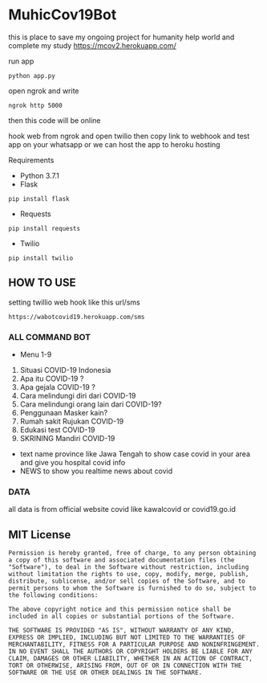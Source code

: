 # MuhicCov19Bot
this is place to save my ongoing project for humanity help world
and complete my study
https://mcov2.herokuapp.com/

run app
```console
python app.py
```
open ngrok and write
```console
ngrok http 5000
```
then this code will be online

hook web from ngrok and open twilio then copy link to webhook and test app on your whatsapp
or we can host the app to heroku hosting

Requirements  
- Python 3.7.1
- Flask 
```console
pip install flask
```
- Requests
```console
pip install requests
```
- Twilio
```console
pip install twilio
```
## HOW TO USE

setting twillio web hook like this url/sms
```console
https://wabotcovid19.herokuapp.com/sms
```

### ALL COMMAND BOT 
- Menu 1-9
 1. Situasi COVID-19 Indonesia 
 2. Apa itu COVID-19 ? 
 3. Apa gejala COVID-19 ? 
 4. Cara melindungi diri dari COVID-19 
 5. Cara melindungi orang lain dari COVID-19? 
 6. Penggunaan Masker kain? 
 7. Rumah sakit Rujukan COVID-19 
 8. Edukasi test COVID-19
 9. SKRINING Mandiri COVID-19

- text name province like Jawa Tengah to show case covid in your area and give you hospital covid info
- NEWS to show you realtime news about covid

### DATA 
all data is from official website covid like kawalcovid or covid19.go.id

 ## MIT License
 
 ```
Permission is hereby granted, free of charge, to any person obtaining a copy of this software and associated documentation files (the "Software"), to deal in the Software without restriction, including without limitation the rights to use, copy, modify, merge, publish, distribute, sublicense, and/or sell copies of the Software, and to permit persons to whom the Software is furnished to do so, subject to the following conditions:

The above copyright notice and this permission notice shall be included in all copies or substantial portions of the Software.

THE SOFTWARE IS PROVIDED "AS IS", WITHOUT WARRANTY OF ANY KIND, EXPRESS OR IMPLIED, INCLUDING BUT NOT LIMITED TO THE WARRANTIES OF MERCHANTABILITY, FITNESS FOR A PARTICULAR PURPOSE AND NONINFRINGEMENT. IN NO EVENT SHALL THE AUTHORS OR COPYRIGHT HOLDERS BE LIABLE FOR ANY CLAIM, DAMAGES OR OTHER LIABILITY, WHETHER IN AN ACTION OF CONTRACT, TORT OR OTHERWISE, ARISING FROM, OUT OF OR IN CONNECTION WITH THE SOFTWARE OR THE USE OR OTHER DEALINGS IN THE SOFTWARE.
```

